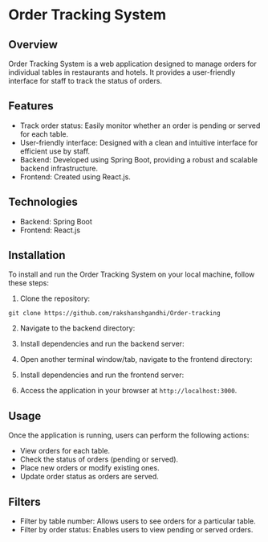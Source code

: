 # Order Tracking System

## Overview
Order Tracking System is a web application designed to manage orders for individual tables in restaurants and hotels. It provides a user-friendly interface for staff to track the status of orders. 

## Features
- Track order status: Easily monitor whether an order is pending or served for each table.
- User-friendly interface: Designed with a clean and intuitive interface for efficient use by staff.
- Backend: Developed using Spring Boot, providing a robust and scalable backend infrastructure.
- Frontend: Created using React.js.

## Technologies
- Backend: Spring Boot
- Frontend: React.js

## Installation
To install and run the Order Tracking System on your local machine, follow these steps:

1. Clone the repository:

` git clone https://github.com/rakshanshgandhi/Order-tracking `

2. Navigate to the backend directory:

3. Install dependencies and run the backend server:

4. Open another terminal window/tab, navigate to the frontend directory:

5. Install dependencies and run the frontend server:

6. Access the application in your browser at `http://localhost:3000`.

## Usage
Once the application is running, users can perform the following actions:
- View orders for each table.
- Check the status of orders (pending or served).
- Place new orders or modify existing ones.
- Update order status as orders are served.

## Filters
- Filter by table number: Allows users to see orders for a particular table.
- Filter by order status: Enables users to view pending or served orders.